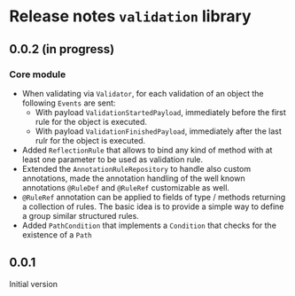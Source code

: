 # Release notes `validation` library

## 0.0.2 (in progress)

### Core module

- When validating via `Validator`, for each validation of an object the following `Events` are sent:
  - With payload `ValidationStartedPayload`, immediately before the first rule for the object is executed.
  - With payload `ValidationFinishedPayload`, immediately after the last rulr for the object is executed.
- Added `ReflectionRule` that allows to bind any kind of method with at least one parameter to be used as
  validation rule. 
- Extended the `AnnotationRuleRepository` to handle also custom annotations, made the annotation handling of
  the well known annotations `@RuleDef` and `@RuleRef` customizable as well.
- `@RuleRef` annotation can be applied to fields of type / methods returning a collection of rules. The basic
  idea is to provide a simple way to define a group similar structured rules.
- Added `PathCondition` that implements a `Condition` that checks for the existence of a `Path`

## 0.0.1

Initial version